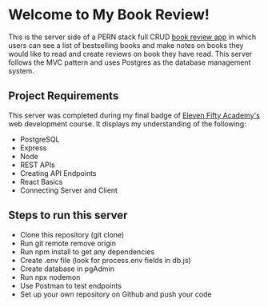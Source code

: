 # Welcome to My Book Review!

This is the server side of a PERN stack full CRUD [book review app](https://github.com/cindyblahunka01/BookReviewServer.git) in which users can see a list of bestselling books and make notes on books they would like to read and create reviews on book they have read. This server follows the MVC pattern and uses Postgres as the database management system.

## Project Requirements
This server was completed during my final badge of [Eleven Fifty Academy's](https://elevenfifty.org/) web development course. It displays my understanding of the following:
- PostgreSQL
- Express
- Node
- REST APIs
- Creating API Endpoints
- React Basics
- Connecting Server and Client

## Steps to run this server
- Clone this repository (git clone)
- Run git remote remove origin
- Run npm install to get any dependencies
- Create .env file (look for process.env fields in db.js)
- Create database in pgAdmin
- Run npx nodemon
- Use Postman to test endpoints
- Set up your own repository on Github and push your code 
